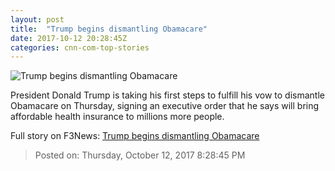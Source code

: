 ```yaml
---
layout: post
title:  "Trump begins dismantling Obamacare"
date: 2017-10-12 20:28:45Z
categories: cnn-com-top-stories
---
```


![Trump begins dismantling Obamacare](http://i2.cdn.cnn.com/cnnnext/dam/assets/171012080300-trump-today-super-tease.jpg)

President Donald Trump is taking his first steps to fulfill his vow to dismantle Obamacare on Thursday, signing an executive order that he says will bring affordable health insurance to millions more people.


Full story on F3News: [Trump begins dismantling Obamacare](http://www.f3nws.com/n/rWVc2G)

> Posted on: Thursday, October 12, 2017 8:28:45 PM
